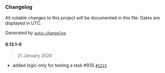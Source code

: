 ### Changelog

All notable changes to this project will be documented in this file. Dates are displayed in UTC.

Generated by [`auto-changelog`](https://github.com/CookPete/auto-changelog).

#### 0.13.1-0

> 21 January 2020

- added logic only for testing a task #935 [`#1223`](https://github.com/GoodDollar/GoodDAPP/pull/1223)
